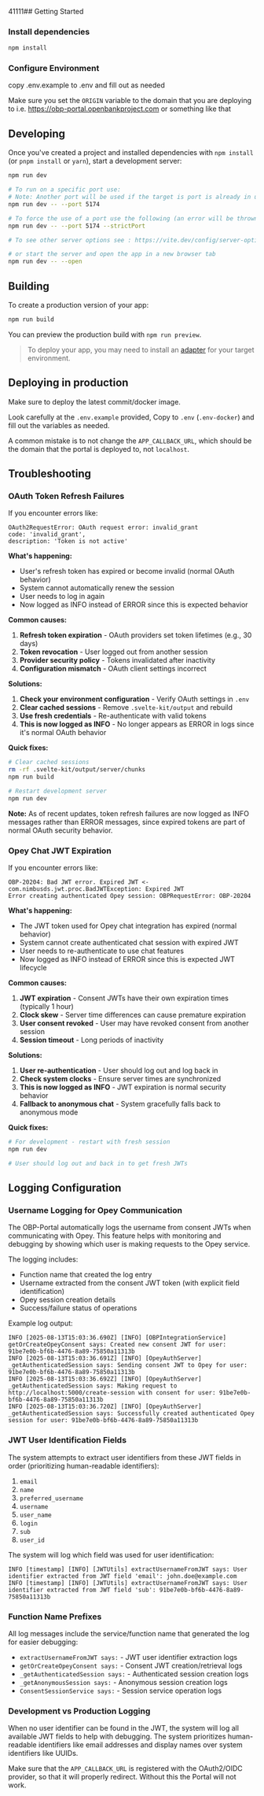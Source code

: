 41111## Getting Started

### Install dependencies

```bash
npm install
```

### Configure Environment

copy .env.example to .env and fill out as needed

Make sure you set the `ORIGIN` variable to the domain that you are deploying to i.e. https://obp-portal.openbankproject.com or something like that

## Developing

Once you've created a project and installed dependencies with `npm install` (or `pnpm install` or `yarn`), start a development server:

```bash
npm run dev

# To run on a specific port use:
# Note: Another port will be used if the target is port is already in use
npm run dev -- --port 5174

# To force the use of a port use the following (an error will be thrown if the target port is already in use) use:
npm run dev -- --port 5174 --strictPort

# To see other server options see : https://vite.dev/config/server-options (note remove the word server.)

# or start the server and open the app in a new browser tab
npm run dev -- --open
```

## Building

To create a production version of your app:

```bash
npm run build
```

You can preview the production build with `npm run preview`.

> To deploy your app, you may need to install an [adapter](https://svelte.dev/docs/kit/adapters) for your target environment.

## Deploying in production

Make sure to deploy the latest commit/docker image.

Look carefully at the `.env.example` provided, Copy to `.env` (`.env-docker`) and fill out the variables as needed.

A common mistake is to not change the `APP_CALLBACK_URL`, which should be the domain that the portal is deployed to, not `localhost`.

## Troubleshooting

### OAuth Token Refresh Failures

If you encounter errors like:

```
OAuth2RequestError: OAuth request error: invalid_grant
code: 'invalid_grant',
description: 'Token is not active'
```

**What's happening:**

- User's refresh token has expired or become invalid (normal OAuth behavior)
- System cannot automatically renew the session
- User needs to log in again
- Now logged as INFO instead of ERROR since this is expected behavior

**Common causes:**

1. **Refresh token expiration** - OAuth providers set token lifetimes (e.g., 30 days)
2. **Token revocation** - User logged out from another session
3. **Provider security policy** - Tokens invalidated after inactivity
4. **Configuration mismatch** - OAuth client settings incorrect

**Solutions:**

1. **Check your environment configuration** - Verify OAuth settings in `.env`
2. **Clear cached sessions** - Remove `.svelte-kit/output` and rebuild
3. **Use fresh credentials** - Re-authenticate with valid tokens
4. **This is now logged as INFO** - No longer appears as ERROR in logs since it's normal OAuth behavior

**Quick fixes:**

```bash
# Clear cached sessions
rm -rf .svelte-kit/output/server/chunks
npm run build

# Restart development server
npm run dev
```

**Note:** As of recent updates, token refresh failures are now logged as INFO messages rather than ERROR messages, since expired tokens are part of normal OAuth security behavior.

### Opey Chat JWT Expiration

If you encounter errors like:

```
OBP-20204: Bad JWT error. Expired JWT <- com.nimbusds.jwt.proc.BadJWTException: Expired JWT
Error creating authenticated Opey session: OBPRequestError: OBP-20204
```

**What's happening:**

- The JWT token used for Opey chat integration has expired (normal behavior)
- System cannot create authenticated chat session with expired JWT
- User needs to re-authenticate to use chat features
- Now logged as INFO instead of ERROR since this is expected JWT lifecycle

**Common causes:**

1. **JWT expiration** - Consent JWTs have their own expiration times (typically 1 hour)
2. **Clock skew** - Server time differences can cause premature expiration
3. **User consent revoked** - User may have revoked consent from another session
4. **Session timeout** - Long periods of inactivity

**Solutions:**

1. **User re-authentication** - User should log out and log back in
2. **Check system clocks** - Ensure server times are synchronized
3. **This is now logged as INFO** - JWT expiration is normal security behavior
4. **Fallback to anonymous chat** - System gracefully falls back to anonymous mode

**Quick fixes:**

```bash
# For development - restart with fresh session
npm run dev

# User should log out and back in to get fresh JWTs
```

## Logging Configuration

### Username Logging for Opey Communication

The OBP-Portal automatically logs the username from consent JWTs when communicating with Opey. This feature helps with monitoring and debugging by showing which user is making requests to the Opey service.

The logging includes:

- Function name that created the log entry
- Username extracted from the consent JWT token (with explicit field identification)
- Opey session creation details
- Success/failure status of operations

Example log output:

```
INFO [2025-08-13T15:03:36.690Z] [INFO] [OBPIntegrationService] getOrCreateOpeyConsent says: Created new consent JWT for user: 91be7e0b-bf6b-4476-8a89-75850a11313b
INFO [2025-08-13T15:03:36.691Z] [INFO] [OpeyAuthServer] _getAuthenticatedSession says: Sending consent JWT to Opey for user: 91be7e0b-bf6b-4476-8a89-75850a11313b
INFO [2025-08-13T15:03:36.692Z] [INFO] [OpeyAuthServer] _getAuthenticatedSession says: Making request to http://localhost:5000/create-session with consent for user: 91be7e0b-bf6b-4476-8a89-75850a11313b
INFO [2025-08-13T15:03:36.720Z] [INFO] [OpeyAuthServer] _getAuthenticatedSession says: Successfully created authenticated Opey session for user: 91be7e0b-bf6b-4476-8a89-75850a11313b
```

### JWT User Identification Fields

The system attempts to extract user identifiers from these JWT fields in order (prioritizing human-readable identifiers):

1. `email`
2. `name`
3. `preferred_username`
4. `username`
5. `user_name`
6. `login`
7. `sub`
8. `user_id`

The system will log which field was used for user identification:

```
INFO [timestamp] [INFO] [JWTUtils] extractUsernameFromJWT says: User identifier extracted from JWT field 'email': john.doe@example.com
INFO [timestamp] [INFO] [JWTUtils] extractUsernameFromJWT says: User identifier extracted from JWT field 'sub': 91be7e0b-bf6b-4476-8a89-75850a11313b
```

### Function Name Prefixes

All log messages include the service/function name that generated the log for easier debugging:

- `extractUsernameFromJWT says:` - JWT user identifier extraction logs
- `getOrCreateOpeyConsent says:` - Consent JWT creation/retrieval logs
- `_getAuthenticatedSession says:` - Authenticated session creation logs
- `_getAnonymousSession says:` - Anonymous session creation logs
- `ConsentSessionService says:` - Session service operation logs

### Development vs Production Logging

When no user identifier can be found in the JWT, the system will log all available JWT fields to help with debugging. The system prioritizes human-readable identifiers like email addresses and display names over system identifiers like UUIDs.

Make sure that the `APP_CALLBACK_URL` is registered with the OAuth2/OIDC provider, so that it will properly redirect. Without this the Portal will not work.
